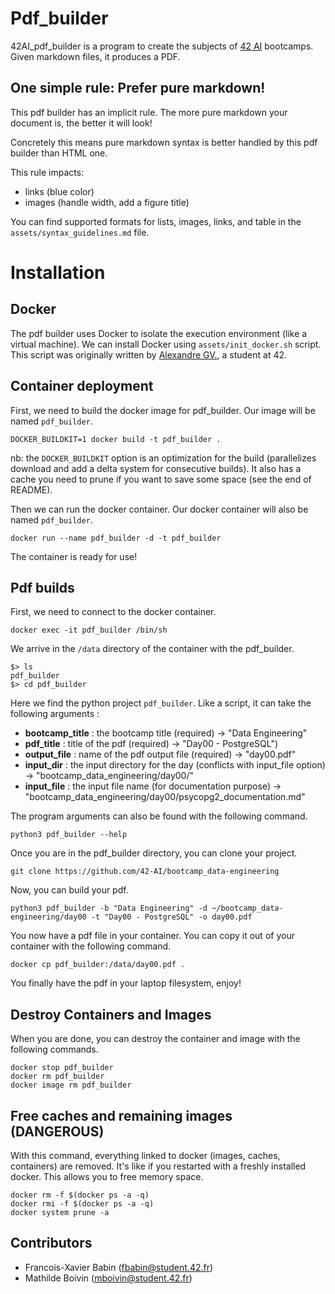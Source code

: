 # Pdf_builder

42AI_pdf_builder is a program to create the subjects of [42 AI](https://github.com/42-AI) bootcamps. Given markdown files, it produces a PDF.

## One simple rule: Prefer pure markdown!

This pdf builder has an implicit rule. The more pure markdown your document is, the better it will look!

Concretely this means pure markdown syntax is better handled by this pdf builder than HTML one. 

This rule impacts:
- links (blue color)
- images (handle width, add a figure title)

You can find supported formats for lists, images, links, and table in the `assets/syntax_guidelines.md` file.

# Installation

## Docker

The pdf builder uses Docker to isolate the execution environment (like a virtual machine). We can install Docker using `assets/init_docker.sh` script.
This script was originally written by [Alexandre GV.](https://github.com/alexandregv/42toolbox), a student at 42.

## Container deployment

First, we need to build the docker image for pdf_builder. Our image will be named `pdf_builder`.

```console
DOCKER_BUILDKIT=1 docker build -t pdf_builder .
```

nb: the `DOCKER_BUILDKIT` option is an optimization for the build (parallelizes download and add a delta system for consecutive builds). It also has a cache you need to prune if you want to save some space (see the end of README).

Then we can run the docker container. Our docker container will also be named `pdf_builder`. 

```console
docker run --name pdf_builder -d -t pdf_builder
```

The container is ready for use!

## Pdf builds

First, we need to connect to the docker container.

```console
docker exec -it pdf_builder /bin/sh
```

We arrive in the `/data` directory of the container with the pdf_builder.

```console
$> ls
pdf_builder
$> cd pdf_builder
```

Here we find the python project `pdf_builder`. Like a script, it can take the following arguments :
- **bootcamp_title** : the bootcamp title (required) -> "Data Engineering"
- **pdf_title** : title of the pdf (required) -> "Day00 - PostgreSQL")
- **output_file** : name of the pdf output file (required) -> "day00.pdf"
- **input_dir** : the input directory for the day (conflicts with input_file option) -> "bootcamp_data_engineering/day00/"
- **input_file** : the input file name (for documentation purpose) -> "bootcamp_data_engineering/day00/psycopg2_documentation.md"

The program arguments can also be found with the following command.

```console
python3 pdf_builder --help
```

Once you are in the pdf_builder directory, you can clone your project.

```console
git clone https://github.com/42-AI/bootcamp_data-engineering
```

Now, you can build your pdf.

```console
python3 pdf_builder -b "Data Engineering" -d ~/bootcamp_data-engineering/day00 -t "Day00 - PostgreSQL" -o day00.pdf
```

You now have a pdf file in your container. You can copy it out of your container with the following command.

```console
docker cp pdf_builder:/data/day00.pdf .
```

You finally have the pdf in your laptop filesystem, enjoy!

## Destroy Containers and Images

When you are done, you can destroy the container and image with the following commands.

```console
docker stop pdf_builder
docker rm pdf_builder
docker image rm pdf_builder
```

## Free caches and remaining images (DANGEROUS)

With this command, everything linked to docker (images, caches, containers) are removed. It's like if you restarted with a freshly installed docker. This allows you to free memory space.

```console
docker rm -f $(docker ps -a -q)
docker rmi -f $(docker ps -a -q)
docker system prune -a
```

## Contributors

- Francois-Xavier Babin (fbabin@student.42.fr)
- Mathilde Boivin (mboivin@student.42.fr)
